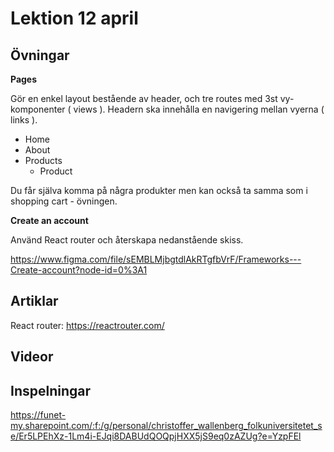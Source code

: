 # Lektion 12 april

## Övningar

**Pages**

Gör en enkel layout bestående av header, och tre routes med 3st vy-komponenter ( views ). Headern ska innehålla en navigering mellan vyerna ( links ).

- Home
- About
- Products
  - Product

Du får själva komma på några produkter men kan också ta samma som i shopping cart - övningen.

**Create an account**

Använd React router och återskapa nedanstående skiss.

https://www.figma.com/file/sEMBLMjbgtdlAkRTgfbVrF/Frameworks---Create-account?node-id=0%3A1

## Artiklar

React router: https://reactrouter.com/

## Videor

## Inspelningar

https://funet-my.sharepoint.com/:f:/g/personal/christoffer_wallenberg_folkuniversitetet_se/Er5LPEhXz-1Lm4i-EJqi8DABUdQOQpjHXX5jS9eq0zAZUg?e=YzpFEl